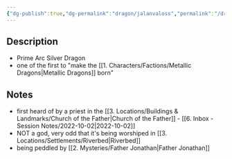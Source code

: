 ```yaml
---
{"dg-publish":true,"dg-permalink":"dragon/jalanvaloss","permalink":"/dragon/jalanvaloss/","dgHomeLink":true,"dgPassFrontmatter":false}
---
```


## Description
- Prime Arc Silver Dragon
- one of the first to "make the [[1. Characters/Factions/Metallic Dragons|Metallic Dragons]] born"

## Notes
- first heard of by a priest in the [[3. Locations/Buildings & Landmarks/Church of the Father|Church of the Father]] - [[6. Inbox - Session Notes/2022-10-02|2022-10-02]]
- NOT a god, very odd that it's being worshiped in [[3. Locations/Settlements/Riverbed|Riverbed]]
- being peddled by [[2. Mysteries/Father Jonathan|Father Jonathan]]

